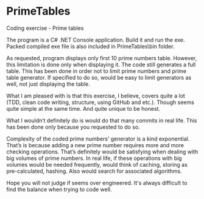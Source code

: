 # PrimeTables
Coding exercise - Prime tables

The program is a C# .NET Console application. Build it and run the exe.
Packed compiled exe file is also included in PrimeTables\bin folder.

As requested, program displays only first 10 prime numbers table. However, this limitation is done only when displaying it. The code still generates a full table. This has been done in order not to limit prime numbers and prime table generator. If specified to do so, would be easy to limit generators as well, not just displaying the table.

What I am pleased with is that this exercise, I believe, covers quite a lot (TDD, clean code writing, structure, using GitHub and etc.). Though seems quite simple at the same time. And quite unique to be honest.

What I wouldn’t definitely do is would do that many commits in real life. This has been done only because you requested to do so.

Complexity of the coded prime numbers’ generator is a kind exponential. That’s is because adding a new prime number requires more and more checking operations. That’s definitely would be satisfying when dealing with big volumes of prime numbers. In real life, if these operations with big volumes would be needed frequently, would think of caching, storing as pre-calculated, hashing. Also would search for associated algorithms.

Hope you will not judge if seems over engineered. It's always difficult to find the balance when trying to code well.

